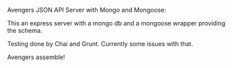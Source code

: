 Avengers JSON API Server with Mongo and Mongoose:

This an express server with a mongo db and a mongoose wrapper providing the schema.

Testing done by Chai and Grunt.  Currently some issues with that.

Avengers assemble!
